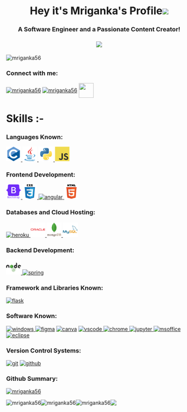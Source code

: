 <h1 align="center">Hey it's Mriganka's Profile<img src="https://media.giphy.com/media/hvRJCLFzcasrR4ia7z/giphy.gif" width="40"></h1>
<h3 align="center">A Software Engineer and a Passionate Content Creator!</h3>
<h3 align="center"><a href="https://github.com/mriganka56/readme-typing-svg"><img src="https://readme-typing-svg.herokuapp.com?font=fira&size=23&color=00FF00&background=EFFF4F00&center=true&width=500&height=45&lines=A+Coding+Enthusiast;Learning+Web+App+Development;Learning+Backend+Development;Learning+Frontend+Development;A+Quick+Learner+interested+in+Technology!"></a></h3>

<p align="left"> <img src="https://komarev.com/ghpvc/?username=mriganka56&label=Profile%20views&color=0e75b6&style=flat" alt="mriganka56" /> </p>
<h3 align="left">Connect with me:</h3>
<p align="left">
<a href="https://www.youtube.com/@mrcodees/" target="blank"><img align="center" src="https://github.com/user-attachments/assets/35d4833d-1e5d-407e-b621-74b79e78b418" alt="mriganka56" height="40" width="40" /></a>
<a href="https://www.linkedin.com/in/mriganka-p-a95ba6313/" target="blank"><img align="center" src="https://raw.githubusercontent.com/rahuldkjain/github-profile-readme-generator/master/src/images/icons/Social/linked-in-alt.svg" alt="mriganka56" height="30" width="40" /></a>
<a href="mailto:dtmriganka@gmail.com" target="blank"><img align="center" src="https://cdn.jsdelivr.net/gh/devicons/devicon/icons/google/google-original.svg" height="40" width="40"/></a>

<h1 align="left">Skills :-</h1>
<h3 align="left">Languages Known:</h3>
<p align="left">
 <a href="https://www.cprogramming.com/" target="_blank" rel="noreferrer"> <img src="https://raw.githubusercontent.com/devicons/devicon/master/icons/c/c-original.svg" alt="c" width="40" height="40"/> </a>
<a href="https://www.java.com" target="_blank" rel="noreferrer"> <img src="https://raw.githubusercontent.com/devicons/devicon/master/icons/java/java-original.svg" alt="java" width="40" height="40"/> </a>
 <a href="https://www.python.org" target="_blank" rel="noreferrer"> <img src="https://raw.githubusercontent.com/devicons/devicon/master/icons/python/python-original.svg" alt="python" width="40" height="40"/> </a>
<a href="https://developer.mozilla.org/en-US/docs/Web/JavaScript" target="_blank" rel="noreferrer"> <img src="https://raw.githubusercontent.com/devicons/devicon/master/icons/javascript/javascript-original.svg" alt="javascript" width="40" height="40"/> </a></p>

<h3 align="left">Frontend Development:</h3>
<p align="left">
<a href="https://getbootstrap.com" target="_blank" rel="noreferrer"> <img src="https://raw.githubusercontent.com/devicons/devicon/master/icons/bootstrap/bootstrap-plain-wordmark.svg" alt="bootstrap" width="40" height="40"/> </a>
<a href="https://www.w3schools.com/css/" target="_blank" rel="noreferrer"> <img src="https://raw.githubusercontent.com/devicons/devicon/master/icons/css3/css3-original-wordmark.svg" alt="css3" width="40" height="40"/> </a> 
 <a href="https://angular.io" target="_blank" rel="noreferrer"> <img src="https://angular.io/assets/images/logos/angular/angular.svg" alt="angular" width="40" height="40"/> </a>
<a href="https://www.w3.org/html/" target="_blank" rel="noreferrer"> <img src="https://raw.githubusercontent.com/devicons/devicon/master/icons/html5/html5-original-wordmark.svg" alt="html5" width="40" height="40"/> </a>
<!--a href="https://reactjs.org/" target="_blank" rel="noreferrer"> <img src="https://raw.githubusercontent.com/devicons/devicon/master/icons/react/react-original-wordmark.svg" alt="react" width="40" height="40"/> </a-->
</p>

<h3 align="left">Databases and Cloud Hosting:</h3>
<p align="left"> 
 <a href="https://heroku.com" target="_blank" rel="noreferrer"> <img src="https://www.vectorlogo.zone/logos/heroku/heroku-icon.svg" alt="heroku" width="40" height="40"/> </a> 
<a href="https://www.oracle.com/" target="_blank" rel="noreferrer"> <img src="https://raw.githubusercontent.com/devicons/devicon/master/icons/oracle/oracle-original.svg" alt="oracle" width="40" height="40"/> </a> 
<a href="https://www.mongodb.com/" target="_blank" rel="noreferrer"> <img src="https://raw.githubusercontent.com/devicons/devicon/master/icons/mongodb/mongodb-original-wordmark.svg" alt="mongodb" width="40" height="40"/> </a>
<a href="https://www.mysql.com/" target="_blank" rel="noreferrer"> <img src="https://raw.githubusercontent.com/devicons/devicon/master/icons/mysql/mysql-original-wordmark.svg" alt="mysql" width="40" height="40"/> </a> 
</p>

<h3 align="left">Backend Development:</h3>
<p align="left"> 
<a href="https://nodejs.org" target="_blank" rel="noreferrer"> <img src="https://raw.githubusercontent.com/devicons/devicon/master/icons/nodejs/nodejs-original-wordmark.svg" alt="nodejs" width="40" height="40"/> </as>
<a href="https://spring.io/" target="_blank" rel="noreferrer"> <img src="https://www.vectorlogo.zone/logos/springio/springio-icon.svg" alt="spring" width="40" height="40"/> </a>
</p>

<h3 align="left">Framework and Libraries Known:</h3>
<p align="left"> 
<!--a href="https://flask.palletsprojects.com/" target="_blank" rel="noreferrer"> <img src="https://www.vectorlogo.zone/logos/pocoo_flask/pocoo_flask-icon.svg" alt="flask" width="40" height="40"/> </a--> 
<a href="https://www.djangoproject.com/" target="_blank" rel="noreferrer"> <img src="https://cdn.jsdelivr.net/gh/devicons/devicon/icons/django/django-plain-wordmark.svg" alt="flask" width="40" height="40"/> </a> 

<!--a href="https://www.selenium.dev" target="_blank" rel="noreferrer"> <img src="https://raw.githubusercontent.com/detain/svg-logos/780f25886640cef088af994181646db2f6b1a3f8/svg/selenium-logo.svg" alt="selenium" width="40" height="40"/> </a--> 
</p>

<h3 align="left">Software Known:</h3>  
<p align="left">   
<a href="https://windows.com" target="_blank" rel="noreferrer"> <img src="https://img.icons8.com/fluency/48/000000/windows-10.png" alt="windows" width="40" height="40"/> </a>
<a href="https://www.figma.com/" target="_blank" rel="noreferrer"><img src="https://cdn.jsdelivr.net/gh/devicons/devicon/icons/figma/figma-original.svg" alt="figma" width="40" height="40"/></a>
<a href="https://www.canva.com/" target="_blank" rel="noreferrer"><img src="https://cdn.jsdelivr.net/gh/devicons/devicon/icons/canva/canva-original.svg" alt="canva" width="40" height="40"/></a>
<a href="https://visualstudiocode.com/" target="_blank" rel="noreferrer"> <img src="https://img.icons8.com/color/48/000000/visual-studio-code-2019.png" alt="vscode" width="40" height="40"/> </a>
<a href="https://chrome.com/" target="_blank" rel="noreferrer"> <img src="https://img.icons8.com/color/48/000000/chrome.png" alt="chrome" width="40" height="40"/> </a>
<a href="https://jupyter.org" target="_blank" rel="noreferrer"> <img src="https://img.icons8.com/fluency/48/000000/jupyter.png" alt="jupyter" width="40" height="40"/> </a>
<a href="https://microsoftoffice.com" target="_blank" rel="noreferrer"> <img src="https://img.icons8.com/color/48/000000/microsoft-office-2019.png" alt="msoffice" width="40" height="40"/> </a>
 <a href="https://eclipse.org" target="_blank" rel="noreferrer"><img src="https://img.icons8.com/nolan/64/java-eclipse.png" alt="eclipse" width="40" height="40"/> </a>
</p>

<h3 align="left">Version Control Systems:</h3>  
<p align="left">   
<a href="https://git-scm.com/" target="_blank" rel="noreferrer"><img src="https://cdn.jsdelivr.net/gh/devicons/devicon/icons/git/git-plain-wordmark.svg" alt="git" width="40" height="40"/></a>
<a href="https://github.com" target="_blank" rel="noreferrer"><img src="https://cdn.jsdelivr.net/gh/devicons/devicon/icons/github/github-original-wordmark.svg" alt="github" width="40" height="40"/></a>
</p> 

<h3 align="left">Github Summary:</h3>
<p align="left"> <a href="https://github.com/ryo-ma/github-profile-trophy"><img src="https://github-profile-trophy.vercel.app/?username=mriganka56" alt="mriganka56" /></a> </p>
<p>
<img align="left" src="https://github-readme-stats.vercel.app/api/top-langs?username=mriganka56&show_icons=true&theme=github_dark&title_color=10fe97&text_color=80fdff&locale=en&layout=compact" alt="mriganka56"/>
<img align="left" src="https://github-readme-stats.vercel.app/api?username=mriganka56&show_icons=true&theme=github_dark&title_color=41ec55&text_color=3dffd8&locale=en" alt="mriganka56"/>
</p>

<p>
<a href="https://holopin.io/@mriganka56"><img src="https://holopin.io/api/user/board?user=mriganka56"/>
<img align="left" src="https://github-readme-streak-stats.herokuapp.com/?user=mriganka56&theme=dark" alt="mriganka56"/>
<!--img src="https://activity-graph.herokuapp.com/graph?username=mriganka56&theme=react-dark" /-->
</p>
